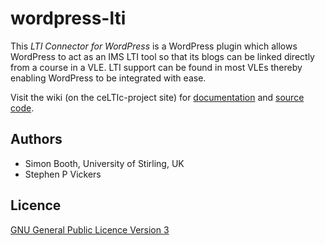 # wordpress-lti

This *LTI Connector for WordPress* is a WordPress plugin which allows WordPress to act as an IMS LTI tool so that its blogs can be linked directly from a course in a VLE. LTI support can be found in most VLEs thereby enabling WordPress to be integrated with ease.

Visit the wiki (on the ceLTIc-project site) for [documentation](https://github.com/celtic-project/wordpress-lti/wiki) and [source code](https://github.com/celtic-project/wordpress-lti).

## Authors

* Simon Booth, University of Stirling, UK
* Stephen P Vickers

## Licence

[GNU General Public Licence Version 3](https://www.gnu.org/licenses/gpl-3.0.html)
